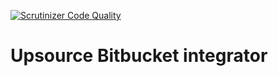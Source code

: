 [![Scrutinizer Code Quality](https://scrutinizer-ci.com/g/gigabyte-software/upsource-bitbucket-integrator/badges/quality-score.png?b=master)](https://scrutinizer-ci.com/g/gigabyte-software/upsource-bitbucket-integrator/?branch=master)

# Upsource Bitbucket integrator
